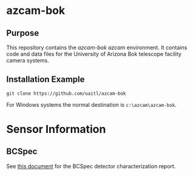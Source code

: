 # azcam-bok

## Purpose

This repository contains the *azcam-bok* *azcam* environment.  It contains code and data files for the University of Arizona Bok telescope facility camera systems.

## Installation Example

`git clone https://github.com/uaitl/azcam-bok`

For Windows systems the normal destination is `c:\azcam\azcam-bok`.

# Sensor Information

## BCSpec

See [this document](./docs/BCSpecDetectorCharacterizationReport.pdf) for the BCSpec detector characterization report.